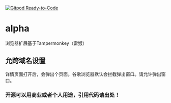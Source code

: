 [![Gitpod Ready-to-Code](https://img.shields.io/badge/Gitpod-Ready--to--Code-blue?logo=gitpod)](https://gitpod.io/#https://github.com/selang/alpha) 

# alpha
浏览器扩展基于Tampermonkey（雷猴）

## 允跨域名设置
详情页面打开后，会弹出个页面。谷歌浏览器默认会拦截弹出窗口。请允许弹出窗口。

### 开源可以用商业或者个人用途，引用代码请出处！
